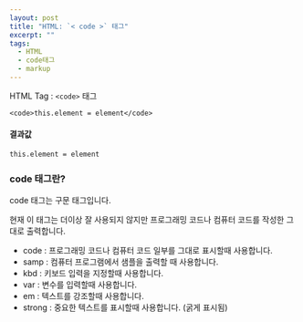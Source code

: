 ```yaml
---
layout: post
title: "HTML: `< code >` 태그"
excerpt: ""
tags: 
  - HTML
  - code태그
  - markup
---
```


HTML Tag : `<code>` 태그

```
<code>this.element = element</code>
```
#### 결과값

`this.element = element `

### code 태그란?

code 태그는 구문 태그입니다. 

현재 이 태그는 더이상 잘 사용되지 않지만 프로그래밍 코드나 컴퓨터 코드를 작성한 그대로 출력합니다.

- code : 프로그래밍 코드나 컴퓨터 코드 일부를 그대로 표시할때 사용합니다.
- samp : 컴퓨터 프로그램에서 샘플을 출력할 때 사용합니다.
- kbd : 키보드 입력을 지정할때 사용합니다.
- var : 변수를 입력할때 사용합니다.
- em : 텍스트를 강조할때 사용합니다.
- strong : 중요한 텍스트를 표시할때 사용합니다. (굵게 표시됨)


